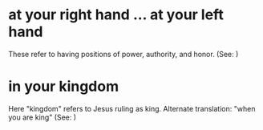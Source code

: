 
# at your right hand ... at your left hand
These refer to having positions of power, authority, and honor. (See: )

# in your kingdom
Here "kingdom" refers to Jesus ruling as king. Alternate translation: "when you are king" (See: )